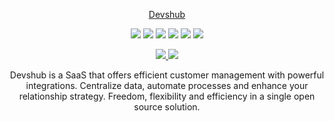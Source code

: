 <p align="center">
  <a href="https://app.devshub.io">
    Devshub
  </a>
</p>

<p align="center">
  <img src="https://img.shields.io/static/v1?logo=Next.JS&label=&message=NextJS&color=111&logoColor=FFFFFF&style=flat-square" />
  <img src="https://img.shields.io/static/v1?logo=TypeScript&label=&message=TypeScript&color=111&logoColor=2F73BF&style=flat-square" />
  <img src="https://img.shields.io/static/v1?logo=react%20query&label=&message=React%20Query&color=111&logoColor=FF4154&style=flat-square" />
  <img src="https://img.shields.io/static/v1?logo=reacthookform&label=&message=React%20Hook%20Form&color=111&logoColor=23EC5990&style=flat-square" />
  <img src="https://img.shields.io/static/v1?logo=tailwindcss&label=&message=Tailwind&color=111&logoColor=39BECB&style=flat-square" />
  <img src="https://img.shields.io/static/v1?logo=shadcnui&label=&message=shadcn/ui&color=111&logoColor=FFF&style=flat-square" />
</p>

<p align="center">
  <a href="https://api.devshub.io/status">
    <img src="https://img.shields.io/website?down_color=FF5555&down_message=down&label=API&up_color=44D068&up_message=up&url=https%3A%2F%2Fapi.devshub.io/status" />
  </a>
  <a href="https://app.devshub.io/">
    <img src="https://img.shields.io/website?down_color=FF5555&down_message=down&label=Dashboard&up_color=44D068&up_message=up&url=https%3A%2F%2Fapp.devshub.io" />
  </a>
</p>

<p align="center">
Devshub is a SaaS that offers efficient customer management with powerful integrations. Centralize data, automate processes and enhance your relationship strategy. Freedom, flexibility and efficiency in a single open source solution.
</p>

